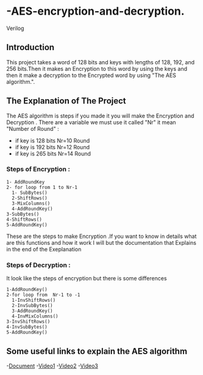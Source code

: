 # -AES-encryption-and-decryption.
Verilog

## Introduction 
This project takes a word of 128 bits and  keys with lengths of 128, 192, and 256 bits.Then it makes an Encryption to this word by using the keys and then it make a decryption to the Encrypted word by using "The AES algorithm.".

## The Explanation of The Project
The AES algorithm is steps if you made it you will make the Encryption and Decryption .
There are a variable  we must use it called "Nr" it mean "Number of Round" :
  - if key is 128 bits  Nr=10 Round
  - if key is 192 bits  Nr=12 Round
  - if key is 265 bits  Nr=14 Round
### Steps of Encryption :
```
1- AddRoundKey
2- for loop from 1 to Nr-1
  1- SubBytes() 
  2-ShiftRows() 
  3-MixColumns() 
  4-AddRoundKey()
3-SubBytes()
4-ShiftRows()
5-AddRoundKey()
```
These are the steps to make Encryption .If you want to know in details what are this functions and how it work I will but the documentation that Explains in the end of the Exeplanation
###  Steps of Decryption :
It look like the steps of encryption but there is some differences
```
1-AddRoundKey() 
2-for loop from  Nr-1 to -1 
  1-InvShiftRows() 
  2-InvSubBytes() 
  3-AddRoundKey()
  4-InvMixColumns()
3-InvShiftRows()
4-InvSubBytes()
5-AddRoundKey()
```
## Some useful links to explain the AES algorithm
-<a href="https://classroom.google.com/u/0/c/NTQyNTUyODA3MjA2">Document</a>
-<a href="https://youtu.be/O4xNJsjtN6E">Video1</a>
-<a href="https://youtu.be/Lt0nkqccEhc?t=3">Video2</a>
-<a href="https://youtu.be/0ryUIpyif54?t=1">Video3</a>

